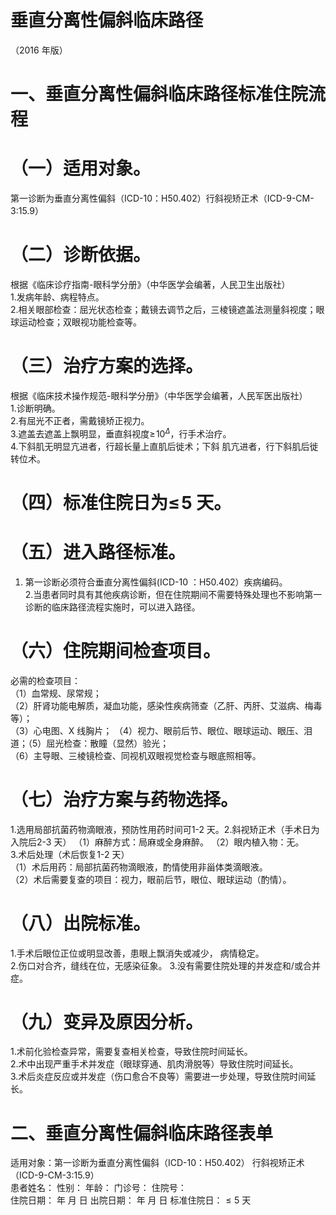 # 垂直分离性偏斜临床路径  
（2016 年版）  
# 一、垂直分离性偏斜临床路径标准住院流程  
# （一）适用对象。  
第一诊断为垂直分离性偏斜（ICD-10：H50.402）行斜视矫正术（ICD-9-CM-3:15.9）  
# （二）诊断依据。  
根据《临床诊疗指南-眼科学分册》（中华医学会编著，人民卫生出版社）  
1.发病年龄、病程特点。  
2.相关眼部检查：屈光状态检查；戴镜去调节之后，三棱镜遮盖法测量斜视度；眼球运动检查；双眼视功能检查等。  
# （三）治疗方案的选择。  
根据《临床技术操作规范-眼科学分册》（中华医学会编著，人民军医出版社）  
1.诊断明确。  
2.有屈光不正者，需戴镜矫正视力。  
3.遮盖去遮盖上飘明显，垂直斜视度$\geqslant\!10^{\Delta}$，行手术治疗。  
4.下斜肌无明显亢进者，行超长量上直肌后徙术；下斜 肌亢进者，行下斜肌后徙转位术。  
# （四）标准住院日为$\leqslant\!5$ 天。  
# （五）进入路径标准。  
1. 第一诊断必须符合垂直分离性偏斜(ICD-10 ：H50.402）疾病编码。  
2.当患者同时具有其他疾病诊断，但在住院期间不需要特殊处理也不影响第一诊断的临床路径流程实施时，可以进入路径。  
# （六）住院期间检查项目。  
必需的检查项目：  
（1）血常规、尿常规；  
（2）肝肾功能电解质，凝血功能，感染性疾病筛查（乙肝、丙肝、艾滋病、梅毒等）；  
（3）心电图、X 线胸片； （4）视力、眼前后节、眼位、眼球运动、眼压、泪道；（5）屈光检查：散瞳（显然）验光；  
（6）主导眼、三棱镜检查、同视机双眼视觉检查与眼底照相等。  
# （七）治疗方案与药物选择。  
1.选用局部抗菌药物滴眼液，预防性用药时间可1-2 天。2.斜视矫正术（手术日为入院后2-3 天） （1）麻醉方式：局麻或全身麻醉。 （2）眼内植入物：无。  
3.术后处理（术后恢复1-2 天）  
（1）术后用药：局部抗菌药物滴眼液，酌情使用非甾体类滴眼液。  
（2）术后需要复查的项目：视力，眼前后节，眼位、眼球运动（酌情）。  
# （八）出院标准。  
1.手术后眼位正位或明显改善，患眼上飘消失或减少， 病情稳定。  
2.伤口对合齐，缝线在位，无感染征象。  3.没有需要住院处理的并发症和/或合并症。  
# （九）变异及原因分析。  
1.术前化验检查异常，需要复查相关检查，导致住院时间延长。  
2.术中出现严重手术并发症（眼球穿通、肌肉滑脱等）导致住院时间延长。  
3.术后炎症反应或并发症（伤口愈合不良等）需要进一步处理，导致住院时间延长。  
# 二、垂直分离性偏斜临床路径表单  
适用对象：第一诊断为垂直分离性偏斜（ICD-10：H50.402） 行斜视矫正术（ICD-9-CM-3:15.9）  
患者姓名：           性别：    年龄：      门诊号：       住院号：  
住院日期：   年  月  日    出院日期：   年  月   日     标准住院日：${\leqslant}5$ 天  
